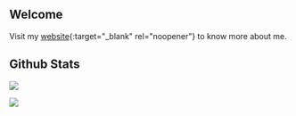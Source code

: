 ## Welcome

Visit my [website](https://231tr0n.github.io){:target="_blank" rel="noopener"} to know more about me.


## Github Stats
![](https://komarev.com/ghpvc/?username=231tr0n)


<img src = 'https://github-readme-stats.vercel.app/api/top-langs/?username=231tr0n' />
